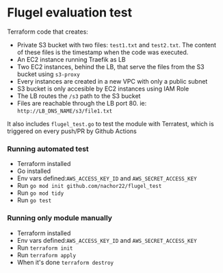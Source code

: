 # Flugel evaluation test

Terraform code that creates:
- Private S3 bucket with two files: `test1.txt` and `test2.txt`. The content of these files is the timestamp when the code was executed.
- An EC2 instance running Traefik as LB
- Two EC2 instances, behind the LB, that serve the files from the S3 bucket using `s3-proxy`
- Every instances are created in a new VPC with only a public subnet
- S3 bucket is only accesible by EC2 instances using IAM Role
- The LB routes the `/s3` path to the S3 bucket
- Files are reachable through the LB port 80. ie: `http://LB_DNS_NAME/s3/file1.txt`

It also includes `flugel_test.go` to test the module with Terratest, which is triggered on every push/PR by Github Actions

### Running automated test
- Terraform installed
- Go installed
- Env vars defined:`AWS_ACCESS_KEY_ID` and `AWS_SECRET_ACCESS_KEY`
- Run `go mod init github.com/nachor22/flugel_test`
- Run `go mod tidy`
- Run `go test`

### Running only module manually
- Terraform installed
- Env vars defined:`AWS_ACCESS_KEY_ID` and `AWS_SECRET_ACCESS_KEY`
- Run `terraform init`
- Run `terraform apply`
- When it's done `terraform destroy`
